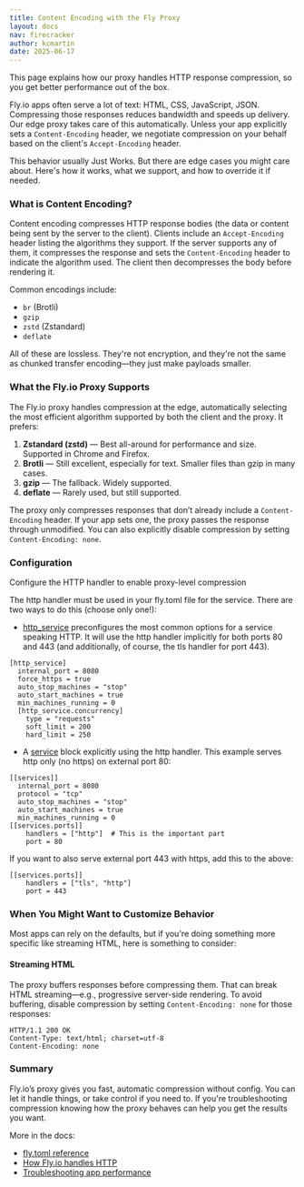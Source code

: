 ```yaml
---
title: Content Encoding with the Fly Proxy
layout: docs
nav: firecracker
author: kcmartin
date: 2025-06-17
---
```


<div class="callout">
This page explains how our proxy handles HTTP response compression, so you get better performance out of the box.
</div>

Fly.io apps often serve a lot of text: HTML, CSS, JavaScript, JSON. Compressing those responses reduces bandwidth and speeds up delivery. Our edge proxy takes care of this automatically. Unless your app explicitly sets a `Content-Encoding` header, we negotiate compression on your behalf based on the client's `Accept-Encoding` header.

This behavior usually Just Works. But there are edge cases you might care about. Here's how it works, what we support, and how to override it if needed.

### What is Content Encoding?

Content encoding compresses HTTP response bodies (the data or content being sent  by the server to the client). Clients include an `Accept-Encoding` header listing the algorithms they support. If the server supports any of them, it compresses the response and sets the `Content-Encoding` header to indicate the algorithm used. The client then decompresses the body before rendering it.

Common encodings include:

- `br` (Brotli)
- `gzip`
- `zstd` (Zstandard)
- `deflate`

All of these are lossless. They're not encryption, and they're not the same as chunked transfer encoding—they just make payloads smaller.

### What the Fly.io Proxy Supports

The Fly.io proxy handles compression at the edge, automatically selecting the most efficient algorithm supported by both the client and the proxy. It prefers:

1. **Zstandard (zstd)** — Best all-around for performance and size. Supported in Chrome and Firefox.
1. **Brotli** — Still excellent, especially for text. Smaller files than gzip in many cases.
1. **gzip** — The fallback. Widely supported.
1. **deflate** — Rarely used, but still supported.

The proxy only compresses responses that don’t already include a `Content-Encoding` header. If your app sets one, the proxy passes the response through unmodified. You can also explicitly disable compression by setting `Content-Encoding: none`.

### Configuration

Configure the HTTP handler to enable proxy-level compression

The http handler must be used in your fly.toml file for the service. There are two ways to do this (choose only one!):

- [http_service](/docs/reference/configuration/#the-http_service-section) preconfigures the most common options for a service speaking HTTP. It will use the http handler implicitly for both ports 80 and 443 (and additionally, of course, the tls handler for port 443).

```
[http_service]
  internal_port = 8080
  force_https = true
  auto_stop_machines = "stop"
  auto_start_machines = true
  min_machines_running = 0
  [http_service.concurrency]
    type = "requests"
    soft_limit = 200
    hard_limit = 250
```

- A [service](/docs/reference/configuration/#the-services-sections) block explicitly using the http handler. This example serves http only (no https) on external port 80:

```
[[services]]
  internal_port = 8080
  protocol = "tcp"
  auto_stop_machines = "stop"
  auto_start_machines = true
  min_machines_running = 0
[[services.ports]]
    handlers = ["http"]  # This is the important part
    port = 80
```

If you want to also serve external port 443 with https, add this to the above:

```
[[services.ports]]
    handlers = ["tls", "http"]
    port = 443
```


### When You Might Want to Customize Behavior

Most apps can rely on the defaults, but if you're doing something more specific like streaming HTML, here is something to consider:

#### Streaming HTML

The proxy buffers responses before compressing them. That can break HTML streaming—e.g., progressive server-side rendering. To avoid buffering, disable compression by setting `Content-Encoding: none` for those responses:

```http
HTTP/1.1 200 OK
Content-Type: text/html; charset=utf-8
Content-Encoding: none
```

### Summary

Fly.io’s proxy gives you fast, automatic compression without config. You can let it handle things, or take control if you need to. If you're troubleshooting compression knowing how the proxy behaves can help you get the results you want.

More in the docs:

- [fly.toml reference](/docs/reference/configuration/)
- [How Fly.io handles HTTP](/docs/reference/services/)
- [Troubleshooting app performance](/docs/apps/performance/)
